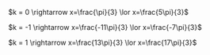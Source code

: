 $k = 0 \rightarrow x=\frac{\pi}{3} \lor x=\frac{5\pi}{3}$

$k = -1 \rightarrow x=\frac{-11\pi}{3} \lor x=\frac{-7\pi}{3}$

$k = 1 \rightarrow x=\frac{13\pi}{3} \lor x=\frac{17\pi}{3}$
